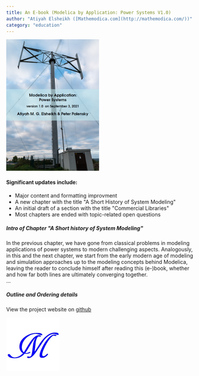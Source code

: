 ```yaml
---
title: An E-book (Modelica by Application: Power Systems V1.0)
author: "Atiyah Elsheikh ([Mathemodica.com](http://mathemodica.com/))"
category: "education"
---
```

<img src="mathemodica-MPSCover1.0.png" width="250">

#### Significant updates include:

* Major content and formatting improvment 
* A new chapter with the title "A Short History of System Modeling" 
* An initial draft of a section with the title "Commercial Libraries" 
* Most chapters are ended with topic-related open questions

#####  Intro of Chapter "A Short history of System Modeling"

In the previous chapter, we have gone from classical problems in modeling applications of power systems to modern challenging aspects. 
Analogously, in this and the next chapter, we start from the early modern age of modeling and simulation approaches up to the modeling concepts behind Modelica, leaving the reader to conclude himself after reading this (e-)book, whether and how far both lines are ultimately converging together.  
... 


#####  Outline and Ordering details 

View the project website on [github](https://github.com/Mathemodica/ModelicaPowerSystemBook/)

![Mathemodica logo](Mathemodica-logo-50.png)
